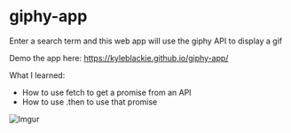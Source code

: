 # giphy-app
Enter a search term and this web app will use the giphy API to display a gif

Demo the app here: https://kyleblackie.github.io/giphy-app/

What I learned:
- How to use fetch to get a promise from an API
- How to use .then to use that promise

![Imgur](https://i.imgur.com/49cb2Gd.jpg)
